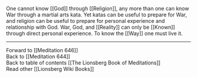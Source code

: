 One cannot know [[God]] through [[Religion]], any more than one can know War through a martial arts kata. Yet katas can be useful to prepare for War, and religion can be useful to prepare for personal experience and relationship with God. War, God, and [[Reality]] can only be [[Known]] through direct personal experience. To know the [[Way]] one must live it. 

___

Forward to [[Meditation 646]]  
Back to [[Meditation 644]]  
Back to table of contents [[The Lionsberg Book of Meditations]]  
Read other [[Lionsberg Wiki Books]] 